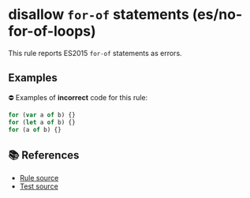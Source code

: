 # disallow `for-of` statements (es/no-for-of-loops)

This rule reports ES2015 `for-of` statements as errors.

## Examples

⛔ Examples of **incorrect** code for this rule:

```js
for (var a of b) {}
for (let a of b) {}
for (a of b) {}
```

## 📚 References

- [Rule source](https://github.com/mysticatea/eslint-plugin-es/blob/v1.2.0/lib/rules/no-for-of-loops.js)
- [Test source](https://github.com/mysticatea/eslint-plugin-es/blob/v1.2.0/tests/lib/rules/no-for-of-loops.js)
